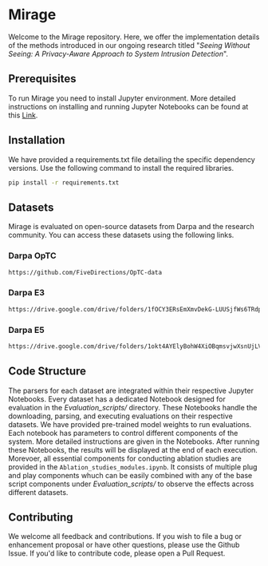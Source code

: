 # Mirage

Welcome to the Mirage repository. Here, we offer the implementation details of the methods introduced in our ongoing research titled "_Seeing Without Seeing: A Privacy-Aware Approach to System Intrusion Detection_".

## Prerequisites
To run Mirage you need to install Jupyter environment. More detailed instructions on installing and running Jupyter Notebooks can be found at this [Link](https://jupyter.org/install).

## Installation
We have provided a requirements.txt file detailing the specific dependency versions. Use the following command to install the required libraries.
```bash
pip install -r requirements.txt
```

## Datasets
Mirage is evaluated on open-source datasets from Darpa and the research community. You can access these datasets using the following links.

### Darpa OpTC
```bash
https://github.com/FiveDirections/OpTC-data
```

### Darpa E3
```bash
https://drive.google.com/drive/folders/1fOCY3ERsEmXmvDekG-LUUSjfWs6TRdp
```

### Darpa E5
```bash
https://drive.google.com/drive/folders/1okt4AYElyBohW4XiOBqmsvjwXsnUjLVf
```

## Code Structure
The parsers for each dataset are integrated within their respective Jupyter Notebooks. Every dataset has a dedicated Notebook designed for evaluation in the _Evaluation_scripts/_ directory. These Notebooks handle the downloading, parsing, and executing evaluations on their respective datasets. We have provided pre-trained model weights to run evaluations. Each notebook has parameters to control different components of the system. More detailed instructions are given in the Notebooks. After running these Notebooks, the results will be displayed at the end of each execution. Morevoer, all essential components for conducting ablation studies are provided in the `Ablation_studies_modules.ipynb`. It consists of multiple plug and play components whuch can be easily combined with any of the base script components under _Evaluation_scripts/_ to observe the effects across different datasets.

## Contributing
We welcome all feedback and contributions. If you wish to file a bug or enhancement proposal or have other questions, please use the Github Issue. If you'd like to contribute code, please open a Pull Request.

